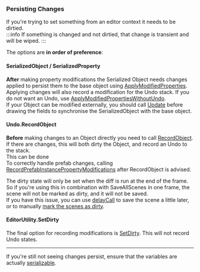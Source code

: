 ### Persisting Changes
If you're trying to set something from an editor context it needs to be dirtied.  
:::info
If something is changed and not dirtied, that change is transient and will be wiped.
:::

The options are **in order of preference**:

#### SerializedObject / SerializedProperty
**After** making property modifications the Serialized Object needs changes applied to persist them to the base object using [ApplyModifiedProperties](https://docs.unity3d.com/ScriptReference/SerializedObject.ApplyModifiedProperties.html).  
Applying changes will also record a modification for the Undo stack. If you do not want an Undo, use [ApplyModifiedPropertiesWithoutUndo](https://docs.unity3d.com/ScriptReference/SerializedObject.ApplyModifiedPropertiesWithoutUndo.html).  
If your Object can be modified externally, you should call [Update](https://docs.unity3d.com/ScriptReference/SerializedObject.Update.html) before drawing the fields to synchronise the SerializedObject with the base object.

#### Undo.RecordObject
**Before** making changes to an Object directly you need to call
[RecordObject](https://docs.unity3d.com/ScriptReference/Undo.RecordObject.html).  
If there are changes, this will both dirty the Object, and record an Undo to the stack.  
This can be done  
To correctly handle prefab changes, calling [RecordPrefabInstancePropertyModifications](https://docs.unity3d.com/ScriptReference/PrefabUtility.RecordPrefabInstancePropertyModifications.html) after RecordObject is advised.  

The dirty state will only be set when the diff is run at the end of the frame. So if you're using this in combination with SaveAllScenes in one frame, the scene will not be marked as dirty, and it will not be saved.  
If you have this issue, you can use [delayCall](https://docs.unity3d.com/ScriptReference/EditorApplication-delayCall.html) to save the scene a little later, or to manually [mark the scenes as dirty](https://docs.unity3d.com/ScriptReference/SceneManagement.EditorSceneManager.MarkAllScenesDirty.html).


####  EditorUtility.SetDirty
The final option for recording modifications is [SetDirty](https://docs.unity3d.com/ScriptReference/EditorUtility.SetDirty.html). This will not record Undo states.

---  

If you're still not seeing changes persist, ensure that the variables are actually [serializable](../../Variables/Serialization%20First.md).